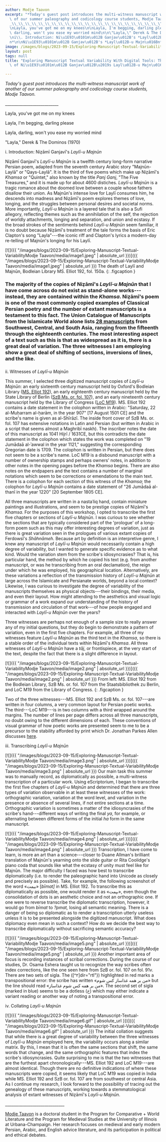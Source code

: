 ```yaml
---
author: Modje Taavon
excerpt: "*Today's guest post introduces the multi-witness manuscript work of another\
  \ of our summer paleography and codicology course students, Modje Taavon.*\n\n\\\
  _\\_\\_\\_\\_\\_\\_\\_\\_\\_\\_\\_\\_\\_\\_\\_\\_\\_\\_\\_\\_\\_\\_\\_\\_\\_\\_\n\
  \nLayla, you've got me on my knees\n\nLayla, I'm begging, darling please\n\nLayla,\
  \ darling, won't you ease my worried mind\n\n\"Layla,\" Derek & The Dominos (1970)\n\
  \ni\\. Introduction: Ni\u1E93\u0101m\u012B Ganjav\u012B's *Layl\u012B-u Majn\u016B\
  n*\n\nNi\u1E93\u0101m\u012B Ganjav\u012B's *Layl\u012B-u Majn\u016Bn*..."
image: /images/blogs/2023-09-15/Exploring-Manuscript-Textual-VariabilityModje Taavon/media/image1.jpeg
layout: post
tags: null
title: "Exploring Manuscript Textual Variability With Digital Tools: The Many Afterlives\
  \ of Ni\u1E93\u0101m\u012B Ganjav\u012B\u2019s Layl\u012B-u Majn\u016Bn"

---
```

*Today's guest post introduces the multi-witness manuscript work of another of our summer paleography and codicology course students, Modje Taavon.*

\_\_\_\_\_\_\_\_\_\_\_\_\_\_\_\_\_\_\_\_\_\_\_\_\_\_\_

Layla, you've got me on my knees

Layla, I'm begging, darling please

Layla, darling, won't you ease my worried mind

"Layla," Derek & The Dominos (1970)

i\. Introduction: Niẓāmī Ganjavī's *Laylī-u Majnūn*

Niẓāmī Ganjavī's *Laylī-u Majnūn* is a twelfth century long-form narrative Persian poem, adapted from the seventh century Arabic story "Majnūn-Laylā" or "Qays-Laylā". It is the third of five poems which make up Niẓāmī's *Khamsa* or "Quintet," also known by the title *Panj Ganj*, "The Five Treasures," and it is made up for about 4600 distiches. *Laylī-u Majnūn* is a tragic romance about the doomed love between a couple whose fathers disallow their union. As Majnūn's intense love for Laylī consumes him, he descends into madness and Niẓāmī's poem explores themes of love, longing, and the struggles between personal desires and societal norms. More importantly, *Laylī-u Majnūn* is a layered tale that is also a Sufi allegory, reflecting themes such as the annihilation of the self, the rejection of worldly attachments, longing and separation, and union and ecstasy. If the broad strokes of the sentiments behind *Laylī-u Majnūn* seem familiar, it is no doubt because Niẓāmī's treatment of the tale forms the basis of Eric Clapton's song "Layla"---the iconic riff and Clapton's lyrics a modern-day re-telling of Majnūn's longing for his Laylī.

[![]({{ "/images/blogs/2023-09-15/Exploring-Manuscript-Textual-VariabilityModje Taavon/media/image1.jpeg" | absolute_url }})]({{ "/images/blogs/2023-09-15/Exploring-Manuscript-Textual-VariabilityModje Taavon/media/image1.jpeg" | absolute_url }})
The death of Laylī and Majnūn, Bodleian Library MS. Elliot 192, fol. 150a.
{: .figcaption }

### The majority of the copies of Niẓāmī's *Laylī-u Majnūn* that I have come across do not exist as stand-alone works---instead, they are contained within the *Khamsa*. Niẓāmī's poem is one of the most commonly copied examples of Classical Persian poetry and the number of extant manuscripts is a testament to this fact. The Union Catalogue of Manuscripts from the Islamicate World alone lists [28 manuscripts](https://www.fihrist.org.uk/catalog/work_20432) from Southwest, Central, and South Asia, ranging from the fifteenth through the eighteenth centuries. The most interesting aspect of a text such as this is that as widespread as it is, there is a great deal of variation. The three witnesses I am employing show a great deal of shifting of sections, inversions of lines, and the like. 

### 

ii\. Witnesses of *Laylī-u Majnūn*

This summer, I selected three digitized manuscript copies of *Laylī-u Majnūn*: an early sixteenth century manuscript held by Oxford's Bodleian Library ([MS. Elliot 192](https://digital.bodleian.ox.ac.uk/objects/ed3dac54-cfc0-43b5-9eb7-6214abe98094/surfaces/665d6738-dd98-4ee0-a0e7-916d9175f7c4/)), an early eighteenth century manuscript held by the State Library of Berlin ([SzB Ms. or. fol. 107](https://mirador.staatsbibliothek-berlin.de/?manifest=https://content.staatsbibliothek-berlin.de/dc/767873440/manifest)), and an early nineteenth century manuscript held by the Library of Congress ([LoC M19](https://www.loc.gov/resource/plmp.m019/?sp=531&st=image)). MS. Elliot 192 contains a date statement in the colophon written in Arabic: "Saturday, 22 al-Muḥarram al-ḥarām, in the year 907" \[17 August 1501 CE\] and the scribe's name is given as al-Shīrāzī. The inside front cover of SzB Ms. or. fol. 107 has extensive notations in Latin and Persian (but written in Arabic in a script that seems almost a Maghribī naskh). The inscriber notes the date of this manuscript as 1041 Hijrī / 1631CE, but this contradicts the date statement in the colophon which states the work was completed on "19 Jumādaā al-ʾawwal in the year 1121," suggesting the corresponding Gregorian date is 1709. The colophon is written in Persian, but there does not seem to be a scribe's name. LoC M19 is a disbound manuscript with a number of ownership stamps and perhaps owners' notes, in addition to other notes in the opening pages before the *Khamsa* begins. There are also notes on the endpapers and the text contains a number of marginal notations which seem to be corrections or emendations to the main text. There is a colophon for each section of this witness of the *Khamsa*; the colophon for *Laylī-u Majnūn* contains a date statement of "26 Jumādaā al-thanī in the year 1220" \[20 September 1805 CE\].

All three manuscripts are written in a nastaʿliq hand, contain miniature paintings and illustrations, and seem to be prestige copies of Niẓāmī's *Khamsa*. For the purposes of this workshop, I opted to transcribe the first five chapters or sections of *Laylī-u Majnūn*. I was curious to see whether the sections that are typically considered part of the 'prologue' of a long-form poem such as this may offer interesting degrees of variation, just as there is great variation seen in the prologues of various extant copies of Ferdowsī's *Shāhnāmeh*. Because art by definition is an interpretive genre, I knew any manuscript of *Laylī-u Majnūn* would necessarily contain a high degree of variability, but I wanted to generate specific evidence as to what kind. Would the variation stem from the scribe's idiosyncrasies? That is, his particular hand, the method by which he copied his text (e.g. from another manuscript, or was he transcribing from an oral declamation), the reign under which he was employed, his geographical location. Alternatively, are these variations a reflection of the transmission history of *Laylī-u Majnūn* at large across the Islamicate and Persianate worlds, beyond a local context? Likewise, I was curious to investigate the degree of variability of the manuscripts themselves as physical objects---their bindings, their media, and even their layout. How might attending to the aesthetics and visual logic or grammar of a work expand our understanding of the history of transmission and circulation of that work---of how people engaged and interacted with *Laylī-u Majnūn* over the years?

Three witnesses are perhaps not enough of a sample size to really answer any of my initial questions, but they do begin to demonstrate a pattern of variation, even in the first five chapters. For example, all three of my witnesses feature *Laylī-u Majnūn* as the third text in the *Khamsa*, so there is a stable order of the individual texts within Niẓāmī's *Khamsa*. All three witnesses of *Laylī-u Majnūn* have a *tāj*, or frontispiece, at the very start of the text, despite the fact that there is a slight difference in layout.

[![]({{ "/images/blogs/2023-09-15/Exploring-Manuscript-Textual-VariabilityModje Taavon/media/image2.png" | absolute_url }})]({{ "/images/blogs/2023-09-15/Exploring-Manuscript-Textual-VariabilityModje Taavon/media/image2.png" | absolute_url }})
From left: MS. Elliot 192 from the Bodleian Library, SzB Ms. or. fol. 107 from the Staatsbibliothek zu Berlin, and LoC M19 from the Library of Congress.
{: .figcaption }

Two of the three witnesses---MS. Elliot 192 and SzB Ms. or. fol. 107---are written in four columns, a very common layout for Persian poetic works. The third---LoC M19---is in two columns with a third wrapped around the margins. The number of lines per page differs across all three manuscripts, no doubt owing to the different dimensions of each. These conventions of visual grammar of how poetic works are presented seem to me to be a precursor to the stability afforded by print which Dr. Jonathan Parkes Allen discusses [here](https://openiti.org/2023/08/22/Exploring-Manuscript-Textual-Variability.html).

iii\. Transcribing *Laylī-u Majnūn*

[![]({{ "/images/blogs/2023-09-15/Exploring-Manuscript-Textual-VariabilityModje Taavon/media/image3.png" | absolute_url }})]({{ "/images/blogs/2023-09-15/Exploring-Manuscript-Textual-VariabilityModje Taavon/media/image3.png" | absolute_url }})
Our main task this summer was to manually record, as diplomatically as possible, a multi-witness transcription of a particular work. Using eScriptorium, I began to transcribe the first five chapters of *Laylī-u Majnūn* and determined that there are three types of variation observable in at least these witnesses of the work: orthographic variation, variation at the word level, and variation in the presence or absence of several lines, if not entire sections at a time. Orthographic variation is sometimes a matter of the idiosyncrasies of the scribe's hand---different ways of writing the final *ya*, for example, or alternating between different forms of the initial *ha* form in the same manuscript.

[![]({{ "/images/blogs/2023-09-15/Exploring-Manuscript-Textual-VariabilityModje Taavon/media/image4.png" | absolute_url }})]({{ "/images/blogs/2023-09-15/Exploring-Manuscript-Textual-VariabilityModje Taavon/media/image4.png" | absolute_url }})
Transcription, I have come to learn, is more an art than a science---closer to Duane Allman's brilliant translation of Majnūn's yearning onto the slide guitar or Rita Coolidge's piano coda that sounds like what the ecstasy of unity must feel like for Majnūn. The major difficulty I faced was how best to transcribe diplomatically (i.e. to render the paleographic hand into Unicode as closely and precisely as possible). Take, for example, the following screenshot of the word «بیمت» \[*bīmat\]* in MS. Elliot 192. To transcribe this as diplomatically as possible, one would render it as «ٮپمت», even though the consolidation of dots is an aesthetic choice and not an orthographic one. If one were to reverse transcribe the diplomatic transcription, however, it would go from *bīmat* to *?pmat,* losing all semantic meaning. There is a danger of being so diplomatic as to render a transcription utterly useless unless it is to be presented alongside the digitized manuscript. What does diplomacy even mean in such a context? How do we decide the best way to transcribe diplomatically without sacrificing semantic accuracy?

[![]({{ "/images/blogs/2023-09-15/Exploring-Manuscript-Textual-VariabilityModje Taavon/media/image5.png" | absolute_url }})]({{ "/images/blogs/2023-09-15/Exploring-Manuscript-Textual-VariabilityModje Taavon/media/image5.png" | absolute_url }})
Another important area of focus is recording instances of scribal corrections. During the course of our studies, Dr. Osama Eshera taught us to recognize the way scribes often index corrections, like the one seen here from SzB or. fol. 107 on fol. 91v. There are two sets of sigla. The ([^۲]dir="rtl"}) highlighted in red marks a transpositional error: the scribe has written «من بر همه غذاساز کس شوم» but the line should read «من بر همه کس شوم غذاساز». The second set of sigla (marked in blue) seems to be a dotless (خ) which may either indicate a variant reading or another way of noting a transpositional error.

iv\. Collating *Laylī-u Majnūn*

[![]({{ "/images/blogs/2023-09-15/Exploring-Manuscript-Textual-VariabilityModje Taavon/media/image6.gif" | absolute_url }})]({{ "/images/blogs/2023-09-15/Exploring-Manuscript-Textual-VariabilityModje Taavon/media/image6.gif" | absolute_url }})
The initial collation suggests that while there is a great degree of variability between the three witnesses of *Laylī-u Majnūn* employed here, the variability occurs along a similar matrix. By this, I mean that it is often the same sections that shift, the same words that change, and the same orthographic features that index the scribe's idiosyncrasies. Quite surprising to me is that the two witnesses that are the furthest apart chronologically---MS. Elliot 192 and LoC M19---are almost identical. Though there are no definitive indications of where these manuscripts were copied, it seems likely that LoC M19 was copied in India while MS. Elliot 192 and SzB or. fol. 107 are from southwest or central Asia. As I continue my research, I look forward to the possibility of tracing out the genealogy of these manuscripts, working towards a stemmatological analysis of extant witnesses of Niẓāmī's *Laylī-u Majnūn*.

\_\_\_\_\_\_\_\_\_\_\_\_\_\_\_\_\_\_\_\_\_\_\_\_\_\_\_\_\_\_

[Modje Taavon](https://medieval.illinois.edu/directory/profile/mtaavon2) is a doctoral student in the Program for Comparative + World Literature and the Program for Medieval Studies at the University of Illinois at Urbana-Champaign. Her research focuses on medieval and early modern Persian, Arabic, and English advice literature, and its participation in political and ethical debates.

